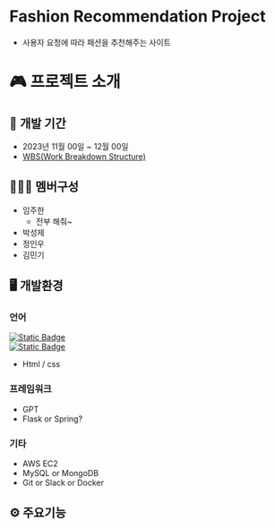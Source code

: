 # Fashion Recommendation Project
- 사용자 요청에 따라 패션을 추천해주는 사이트

# 🎮 프로젝트 소개

## 📆 개발 기간
- 2023년 11월 00일 ~ 12월 00일
- [WBS(Work Breakdown Structure)](www.naver.com)
## 🧑‍🤝‍🧑 멤버구성
- 임주한
  - 전부 해줘~
- 박성제
- 정인우
- 김민기
## 🖥️ 개발환경
### 언어
<a href = "https://www.python.org/"><img alt="Static Badge" src="https://img.shields.io/badge/3.14-Python-blue"></a><br>
<a href = "https://www.java.com/ko/"><img alt="Static Badge" src="https://img.shields.io/badge/3.14-Java-orange"></a><br>

- Html / css
### 프레임워크
- GPT
- Flask or Spring?
### 기타
- AWS EC2
- MySQL or MongoDB
- Git or Slack or Docker
## ⚙️ 주요기능
